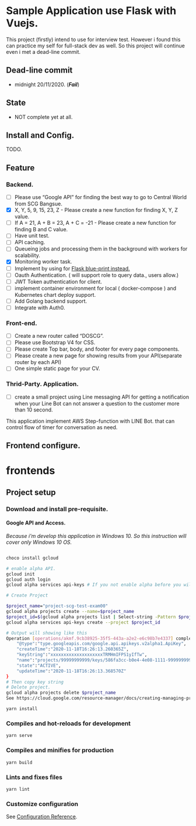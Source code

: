 # Sample Application use Flask with Vuejs.

This project (firstly) intend to use for interview test. However i found this can practice my self for full-stack dev 
as well. So this project will continue even i met a dead-line commit. 

## Dead-line  commit
* midnight 20/11/2020. (_**Fail**_)

## State 
* NOT complete yet at all. 

## Install and Config.
TODO.

## Feature
### Backend.
- [ ] Please use “Google API” for finding the best way to go to Central World from SCG Bangsue.
- [x] X, Y, 5, 9, 15, 23, Z  - Please create a new function for finding X, Y, Z value.
- [ ] If A = 21, A + B = 23, A + C = -21 - Please create a new function for finding B and C value.
- [ ] Have unit test.
- [ ] API caching.
- [ ] Queueing jobs and processing them in the background with workers for scalability.
- [x] Monitoring worker task.
- [ ] Implement by using for [Flask blue-print instead.](https://flask.palletsprojects.com/en/1.1.x/blueprints)
- [ ] Oauth Authentication. ( will support role to query data., users allow.)
- [ ] JWT Token authentication for client.
- [ ] implement container environment for local ( docker-compose ) and Kubernetes chart deploy support.
- [ ] Add Golang backend support.
- [ ] Integrate with Auth0.

### Front-end.
- [ ] Create a new router called “DOSCG”.
- [ ] Please use Bootstrap V4 for CSS.
- [ ] Please create Top bar, body, and footer for every page components.
- [ ] Please create a new page for showing results from your API(separate router by each API)
- [ ] One simple static page for your CV.

### Thrid-Party. Application.
- [ ]  create a small project using Line messaging API for getting a notification when your Line Bot can not answer a question to the customer more than 10 second.

This application implement AWS Step-function with LINE Bot. that can control flow of timer for conversation as need.
 
## Frontend configure.
# frontends

## Project setup

### Download and install pre-requisite.

#### Google API and Access.

_Because i'm develop this application in Windows 10. So this instruction will cover only Windows 10 OS._

```bash

choco install gcloud

# enable alpha API.
gcloud init 
gcloud auth login
gcloud alpha services api-keys # If you not enable alpha before you will need to do following step ( little effort ).  

# Create Project

$project_name="project-scg-test-exam00"
gcloud alpha projects create --name=$project_name
$project_id=$(gcloud alpha projects list | Select-string -Pattern $project_name).Line.split()[0]
gcloud alpha services api-keys create --project $project_id

# Output will showing like this 
Operation [operations/akmf.9cb38925-35f5-443a-a2e2-e6c98b7e4337] complete. Result: {
    "@type":"type.googleapis.com/google.api.apikeys.v2alpha1.ApiKey",
    "createTime":"2020-11-18T16:26:13.260365Z",
    "keyString":"xxxxxxxxxxxxxxxxxxxxTRMHmIFPS1yIfTw",
    "name":"projects/99999999999/keys/586fa3cc-b0e4-4e08-1111-99999999999",
    "state":"ACTIVE",
    "updateTime":"2020-11-18T16:26:13.368570Z"
}
# Then copy key string 
# Delete project.
gcloud alpha projects delete $project_name
See https://cloud.google.com/resource-manager/docs/creating-managing-projects for information on shutting down projects

```


```
yarn install
```

### Compiles and hot-reloads for development
```
yarn serve
```

### Compiles and minifies for production
```
yarn build
```

### Lints and fixes files
```
yarn lint
```

### Customize configuration
See [Configuration Reference](https://cli.vuejs.org/config/).
